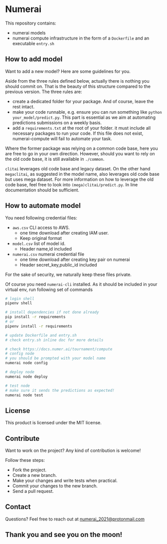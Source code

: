 # Numerai

This repository contains:
- numerai models
- numerai compute infrastructure in the form of a `Dockerfile` and an executable `entry.sh`

## How to add model

Want to add a new model? Here are some guidelines for you.

Aside from the three rules defined below, actually there is nothing you should commit on. That is the beauty of this structure compared to the previous version. The three rules are:
- create a dedicated folder for your package. And of course, leave the rest intact.
- make your code runnable, e.g. ensure you can run something like `python your_model/predict.py`. This part is essential as we aim at automating predictions submissions on a weekly basis.
- add a `requirements.txt` at the root of your folder. it must include all necessary packages to run your code. If this file does not exist, numerai-compute will fail to automate your task.

Where the former package was relying on a common code base, here you are free to go in your own direction. However, should you want to rely on the old code base, it is still available in `./common`.

`clitai` leverages old code base and legacy dataset. On the other hand `megaclitai`, as suggested in the model name, also leverages old code base but uses mega dataset. For more information on how to leverage the old code base, feel free to look into `(mega)clitai/predict.py`. In line documentation should be sufficient.

## How to automate model

You need following credential files:
- `aws.csv` CLI access to AWS.
    - one time download after creating IAM user.
    - Keep original format
- `model.csv` list of model id.
    - Header name,id included
- `numerai.csv` numerai credential file
    - one time download after creating key pair on numerai
    - Header secret_key,public_id included

For the sake of security, we naturally keep these files private.

Of course you need `numerai-cli` installed. As it should be included in your virtual env, run following set of commands

```bash
# login shell
pipenv shell

# install dependencies if not done already
pip install -r requirements
# or
pipenv install -r requirements

# update Dockerfile and entry.sh
# check entry.sh inline doc for more details

# check https://docs.numer.ai/tournament/compute
# config node
# you should be prompted with your model name
numerai node config

# deploy node
numerai node deploy

# test node
# make sure it sends the predictions as expected!
numerai node test
```

## License

This product is licensed under the MIT license.

## Contribute

Want to work on the project? Any kind of contribution is welcome!

Follow these steps:

- Fork the project.
- Create a new branch.
- Make your changes and write tests when practical.
- Commit your changes to the new branch.
- Send a pull request.

## Contact

Questions? Feel free to reach out at numerai_2021@protonmail.com

## Thank you and see you on the moon!